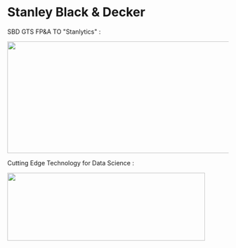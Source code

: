 
# Stanley Black & Decker 


SBD GTS FP&A TO  "Stanlytics" : 


<img src="https://www.workfront.com/sites/default/files/2020-12/logo_stanley-black-decker_white%20%281%29.png" width="700" height="255">



Cutting Edge Technology for Data Science : 

<img src="https://rstudio.com/wp-content/uploads/2018/10/RStudio-Logo-White.png" width="450" height="155">
